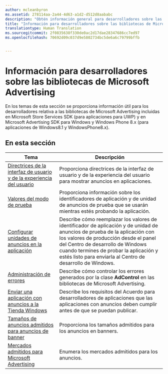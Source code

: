```yaml
---
author: mcleanbyron
ms.assetid: 278114aa-2a44-4d63-a1d2-d512d8aababc
description: "Obtén información general para desarrolladores sobre las bibliotecas de Microsoft Advertising incluidas en Microsoft Store Services SDK."
title: "Información para desarrolladores sobre las bibliotecas de Microsoft Advertising"
translationtype: Human Translation
ms.sourcegitcommit: 2f0835638f330de0ac2d17dae28347686cc7ed97
ms.openlocfilehash: 70692d09c037d9e5802734bc5de6a6c79799bffb


---
```


# Información para desarrolladores sobre las bibliotecas de Microsoft Advertising




En los temas de esta sección se proporciona información útil para los desarrolladores relativa a las bibliotecas de Microsoft Advertising incluidas en Microsoft Store Services SDK (para aplicaciones para UWP) y en Microsoft Advertising SDK para Windows y Windows Phone 8.x (para aplicaciones de Windows8.1 y WindowsPhone8.x).


## En esta sección

| Tema                                                                                                       | Descripción                 |
|-------------------------------------------------------------------------------------------------------------|-----------------------------|
| [Directrices de la interfaz de usuario y de la experiencia del usuario](ui-and-user-experience-guidelines.md) |  Proporciona directrices de la interfaz de usuario y de la experiencia del usuario para mostrar anuncios en aplicaciones.  |
| [Valores del modo de prueba](test-mode-values.md)        |  Proporciona información sobre los identificadores de aplicación y de unidad de anuncios de prueba que se usarán mientras estés probando la aplicación.   |
| [Configurar unidades de anuncios en la aplicación](set-up-ad-units-in-your-app.md)      | Describe cómo reemplazar los valores de identificador de aplicación y de unidad de anuncios de prueba de la aplicación con los valores de producción desde el panel del Centro de desarrollo de Windows cuando termines de probar la aplicación y estés listo para enviarla al Centro de desarrollo de Windows.   |
| [Administración de errores](error-handling-with-advertising-libraries.md)                                    |  Describe cómo controlar los errores generados por la clase **AdControl** en las bibliotecas de Microsoft Advertising.   |
| [Enviar una aplicación con anuncios a la Tienda Windows](submit-an-app-with-ads-to-the-windows-store.md)                                    |  Describe los requisitos del Acuerdo para desarrolladores de aplicaciones que las aplicaciones con anuncios deben cumplir antes de que se puedan publicar.   |
| [Tamaños de anuncios admitidos para anuncios de banner](supported-ad-sizes-for-banner-ads.md)                                    |  Proporciona los tamaños admitidos para los anuncios en banners.   |
| [Mercados admitidos para Microsoft Advertising](supported-markets-for-microsoft-advertising.md)                                    |  Enumera los mercados admitidos para los anuncios.   |



 

 



<!--HONumber=Sep16_HO2-->


